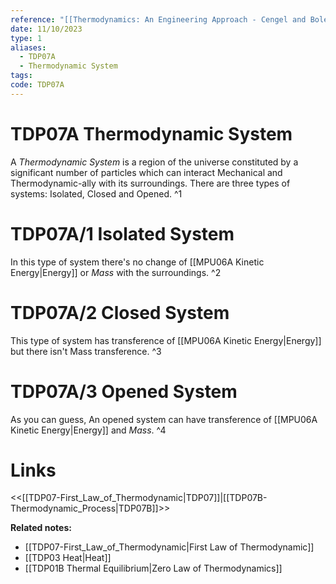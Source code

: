```yaml
---
reference: "[[Thermodynamics: An Engineering Approach - Cengel and Boles]]"
date: 11/10/2023
type: 1
aliases:
  - TDP07A
  - Thermodynamic System
tags: 
code: TDP07A
---
```

# TDP07A Thermodynamic System

A *Thermodynamic System* is a region of the universe constituted by a significant number of particles which can interact Mechanical and Thermodynamic-ally with its surroundings. There are three types of systems: Isolated, Closed and Opened. ^1

# TDP07A/1 Isolated System

In this type of system there's no change of [[MPU06A Kinetic Energy|Energy]] or *Mass* with the surroundings. ^2

# TDP07A/2 Closed System

This type of system has transference of [[MPU06A Kinetic Energy|Energy]] but there isn't Mass transference. ^3

# TDP07A/3 Opened System

As you can guess, An opened system can have transference of [[MPU06A Kinetic Energy|Energy]] and *Mass*. ^4

# Links
<<[[TDP07-First_Law_of_Thermodynamic|TDP07]]|[[TDP07B-Thermodynamic_Process|TDP07B]]>>

**Related notes:**
- [[TDP07-First_Law_of_Thermodynamic|First Law of Thermodynamic]]
- [[TDP03 Heat|Heat]]
- [[TDP01B Thermal Equilibrium|Zero Law of Thermodynamics]]